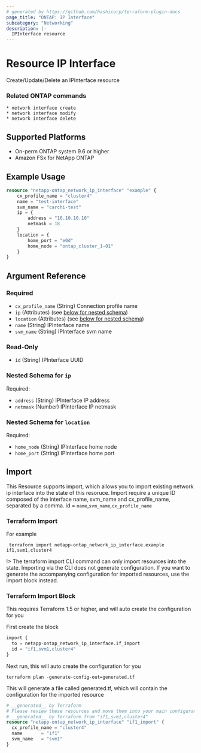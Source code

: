 ```yaml
---
# generated by https://github.com/hashicorp/terraform-plugin-docs
page_title: "ONTAP: IP Interface"
subcategory: "Networking"
description: |-
  IPInterface resource
---
```


# Resource IP Interface

Create/Update/Delete an IPInterface resource

### Related ONTAP commands
```commandline
* network interface create
* network interface modify
* network interface delete
```

## Supported Platforms
* On-perm ONTAP system 9.6 or higher
* Amazon FSx for NetApp ONTAP

## Example Usage

```terraform
resource "netapp-ontap_network_ip_interface" "example" {
	cx_profile_name = "cluster4"
	name = "test-interface"
	svm_name = "carchi-test"
  	ip = {
    	address = "10.10.10.10"
    	netmask = 18
    }
  	location = {
    	home_port = "e0d"
    	home_node = "ontap_cluster_1-01"
  	}
}
```



<!-- schema generated by tfplugindocs -->
## Argument Reference

### Required

- `cx_profile_name` (String) Connection profile name
- `ip` (Attributes) (see [below for nested schema](#nestedatt--ip))
- `location` (Attributes) (see [below for nested schema](#nestedatt--location))
- `name` (String) IPInterface name
- `svm_name` (String) IPInterface svm name

### Read-Only

- `id` (String) IPInterface UUID

<a id="nestedatt--ip"></a>
### Nested Schema for `ip`

Required:

- `address` (String) IPInterface IP address
- `netmask` (Number) IPInterface IP netmask


<a id="nestedatt--location"></a>
### Nested Schema for `location`

Required:

- `home_node` (String) IPInterface home node
- `home_port` (String) IPInterface home port

## Import
This Resource supports import, which allows you to import existing network ip interface into the state of this resoruce.
Import require a unique ID composed of the interface name, svm_name and cx_profile_name, separated by a comma.
 id = `name`,`svm_name`,`cx_profile_name`
### Terraform Import
 For example
 ```shell
  terraform import netapp-ontap_network_ip_interface.example if1,svm1,cluster4
 ```

!> The terraform import CLI command can only import resources into the state. Importing via the CLI does not generate configuration. If you want to generate the accompanying configuration for imported resources, use the import block instead.

### Terraform Import Block
This requires Terraform 1.5 or higher, and will auto create the configuration for you

First create the block
```terraform
import {
  to = netapp-ontap_network_ip_interface.if_import
  id = "if1,svm1,cluster4"
}
```
Next run, this will auto create the configuration for you
```shell
terraform plan -generate-config-out=generated.tf
```
This will generate a file called generated.tf, which will contain the configuration for the imported resource
```terraform
# __generated__ by Terraform
# Please review these resources and move them into your main configuration files.
# __generated__ by Terraform from "if1,svm1,cluster4"
resource "netapp-ontap_network_ip_interface" "if1_import" {
  cx_profile_name = "cluster4"
  name       = "if1"
  svm_name   = "svm1"
}
```
